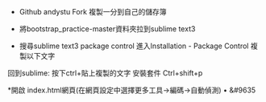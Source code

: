 * Github andystu           Fork 複製一分到自己的儲存簿

* 將bootstrap_practice-master資料夾拉到sublime text3

* 搜尋sublime text3 package control  進入Installation - Package Control
複製以下文字

回到sublime: 按下ctrl+貼上複製的文字
安裝套件 Ctrl+shift+p

*開啟 index.html網頁(在網頁設定中選擇更多工具&rarr;編碼&rarr;自動偵測)
&bull;
&#9635
